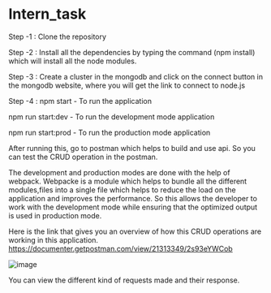 # Intern_task
Step -1 : Clone the repository

Step -2 : Install all the dependencies by typing the command (npm install) which will install all the node modules.

Step -3 : Create a cluster in the mongodb and click on the connect button in the mongodb website, where you will get the link to connect to node.js
 
Step -4 :
npm start - To run the application 

npm run start:dev - To run the development mode application

npm run start:prod - To run the production mode application

After running this, go to postman which helps to build and use api. So you can test the CRUD operation in the postman.

The development and production modes are done with the help of webpack. Webpacke is a module which helps to bundle all the different modules,files into a single file which helps to reduce the load on the application and improves the performance.
So this allows the developer to work with the development mode while ensuring that the optimized output is used in production mode.

Here is the link that gives you an overview of how this CRUD operations are working in this application. 
https://documenter.getpostman.com/view/21313349/2s93eYWCob

![image](https://user-images.githubusercontent.com/88759473/236918105-e32db821-8a94-44cb-a3fe-25d48b22fdec.png)

You can view the different kind of requests made and their response.
